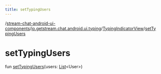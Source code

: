```yaml
---
title: setTypingUsers
---
```

/[stream-chat-android-ui-components](../../index.md)/[io.getstream.chat.android.ui.typing](../index.md)/[TypingIndicatorView](index.md)/[setTypingUsers](setTypingUsers.md)  
  
  
  
# setTypingUsers  
fun [setTypingUsers](setTypingUsers.md)(users: [List](https://kotlinlang.org/api/latest/jvm/stdlib/kotlin.collections/-list/index.html)&lt;User&gt;)
